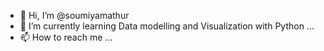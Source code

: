 - 👋 Hi, I’m @soumiyamathur
- 🌱 I’m currently learning Data modelling and Visualization with Python ...
- 📫 How to reach me ...

<!---
soumiyamathur/soumiyamathur is a ✨ special ✨ repository because its `README.md` (this file) appears on your GitHub profile.
You can click the Preview link to take a look at your changes.
--->
